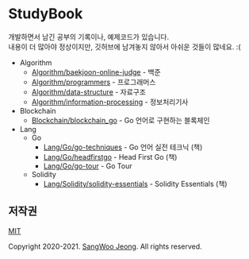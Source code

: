 # StudyBook

개발하면서 남긴 공부의 기록이나, 예제코드가 있습니다. \
내용이 더 많아야 정상이지만, 깃허브에 남겨놓지 않아서 아쉬운 것들이 많네요. :(

- Algorithm
  - [Algorithm/baekjoon-online-judge](https://github.com/pronist/StudyBook/tree/main/Algorithm/baekjoon-online-judge) - 백준
  - [Algorithm/programmers](https://github.com/pronist/StudyBook/tree/main/Algorithm/programmers) - 프로그래머스
  - [Algorithm/data-structure](https://github.com/pronist/StudyBook/tree/main/Algorithm/data-structure) - 자료구조
  - [Algorithm/information-processing](https://github.com/pronist/StudyBook/tree/main/Algorithm/information-processing) - 정보처리기사
- Blockchain
  - [Blockchain/blockchain_go](https://github.com/pronist/StudyBook/tree/main/Blockchain/blockchain_go) - Go 언어로 구현하는 블록체인
- Lang
  - Go
    - [Lang/Go/go-techniques](https://github.com/pronist/StudyBook/tree/main/Lang/Go/go-techniques) - Go 언어 실전 테크닉 (책)
    - [Lang/Go/headfirstgo](https://github.com/pronist/StudyBook/tree/main/Lang/Go/headfirstgo) - Head First Go (책)
    - [Lang/Go/go-tour](https://github.com/pronist/StudyBook/tree/main/Lang/Go/go-tour) - Go Tour
  - Solidity
    - [Lang/Solidity/solidity-essentials](https://github.com/pronist/StudyBook/tree/main/Lang/Solidity/solidity-essentials) - Solidity Essentials (책)

## 저작권

[MIT](https://github.com/pronist/StudyBook/blob/main/LICENSE)

Copyright 2020-2021. [SangWoo Jeong](https://github.com/pronist). All rights reserved.
